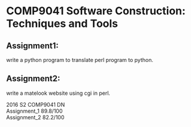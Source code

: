 # COMP9041 Software Construction: Techniques and Tools

Assignment1: 
-----
write a python program to translate perl program to python.

Assignment2:
-----
write a matelook website using cgi in perl.

2016 S2 COMP9041 DN  
Assignment_1 89.8/100  
Assignment_2 82.2/100
